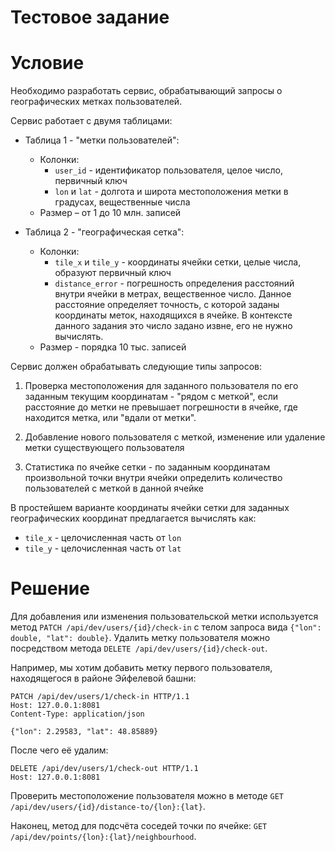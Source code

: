Тестовое задание
================

# Условие

Необходимо разработать сервис, обрабатывающий запросы о географических метках пользователей.

Сервис работает с двумя таблицами:

- Таблица 1 - "метки пользователей":
  - Колонки:
    - `user_id` - идентификатор пользователя, целое число, первичный ключ
    - `lon` и `lat` - долгота и широта местоположения метки в градусах, вещественные числа
  - Размер – от 1 до 10 млн. записей

- Таблица 2 - "географическая сетка":
  - Колонки:
    - `tile_x` и `tile_y` - координаты ячейки сетки, целые числа, образуют первичный ключ
    - `distance_error` - погрешность определения расстояний внутри ячейки в метрах, вещественное число. Данное расстояние определяет точность, с которой заданы координаты меток, находящихся в ячейке. В контексте данного задания это число задано извне, его не нужно вычислять.
  - Размер - порядка 10 тыс. записей

Сервис должен обрабатывать следующие типы запросов:

1. Проверка местоположения для заданного пользователя по его заданным текущим координатам - "рядом с меткой", если расстояние до метки не превышает погрешности в ячейке, где находится метка, или "вдали от метки".

2. Добавление нового пользователя с меткой, изменение или удаление метки существующего пользователя

3. Статистика по ячейке сетки - по заданным координатам произвольной точки внутри ячейки определить количество пользователей с меткой в данной ячейке

В простейшем варианте координаты ячейки сетки для заданных географических координат предлагается вычислять как:

- `tile_x` - целочисленная часть от `lon`
- `tile_y` - целочисленная часть от `lat`

# Решение

Для добавления или изменения пользовательской метки используется метод `PATCH /api/dev/users/{id}/check-in` с телом запроса вида `{"lon": double, "lat": double}`. Удалить метку пользователя можно посредством метода `DELETE /api/dev/users/{id}/check-out`.

Например, мы хотим добавить метку первого пользователя, находящегося в районе Эйфелевой башни:

```http
PATCH /api/dev/users/1/check-in HTTP/1.1
Host: 127.0.0.1:8081
Content-Type: application/json

{"lon": 2.29583, "lat": 48.85889}
```

После чего её удалим:

```http
DELETE /api/dev/users/1/check-out HTTP/1.1
Host: 127.0.0.1:8081
```

Проверить местоположение пользователя можно в методе `GET /api/dev/users/{id}/distance-to/{lon}:{lat}`.

Наконец, метод для подсчёта соседей точки по ячейке: `GET /api/dev/points/{lon}:{lat}/neighbourhood`.

